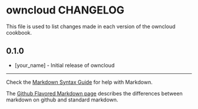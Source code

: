 owncloud CHANGELOG
==================

This file is used to list changes made in each version of the owncloud cookbook.

0.1.0
-----
- [your_name] - Initial release of owncloud

- - -
Check the [Markdown Syntax Guide](http://daringfireball.net/projects/markdown/syntax) for help with Markdown.

The [Github Flavored Markdown page](http://github.github.com/github-flavored-markdown/) describes the differences between markdown on github and standard markdown.
